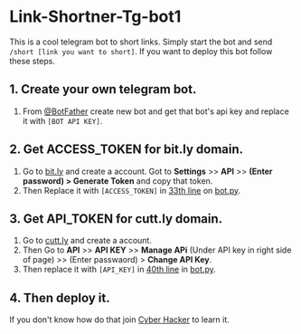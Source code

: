 # Link-Shortner-Tg-bot1

This is a cool telegram bot to short links. Simply start the bot and send ```/short [link you want to short]```. If you want to deploy this bot follow these steps.

## 1. Create your own telegram bot.
  1. From [@BotFather](t.me/BotFather) create new bot and get that bot's api key and replace it with ```[BOT API KEY]```.

## 2. Get ACCESS_TOKEN for bit.ly domain.
  1. Go to [bit.ly](bit.ly) and create a account. Got to **Settings** >> **API** >> **(Enter password) > Generate Token** and copy that token.
  2. Then Replace it with ```[ACCESS_TOKEN]``` in [33th line](https://github.com/SadahamAnuththara24315/Link-Shortner-Tg-bot/blob/main/bot.py#L33) on [bot.py](https://github.com/SadahamAnuththara24315/Link-Shortner-Tg-bot/blob/main/bot.py).

## 3. Get API_TOKEN for cutt.ly domain.
  1. Go to [cutt.ly](cutt.ly) and create a account.
  2. Then Go to **API** >> **API KEY** >> **Manage APi** (Under API key in right side of page) >> (Enter passwaord) > **Change API Key**.
  3. Then replace it with ```[API_KEY]``` in [40th line](https://github.com/SadahamAnuththara24315/Link-Shortner-Tg-bot/blob/main/bot.py#L40) in [bot.py](https://github.com/SadahamAnuththara24315/Link-Shortner-Tg-bot/blob/main/bot.py).

## 4. Then deploy it.
  If you don't know how do that join [Cyber Hacker](t.me/Cyber_Hacker_Soft) to learn it.
